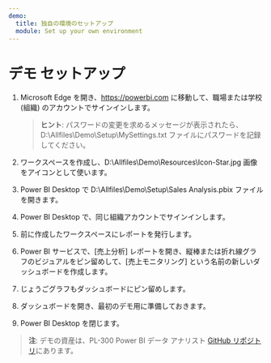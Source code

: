 ```yaml
---
demo:
  title: 独自の環境のセットアップ
  module: Set up your own environment
---
```



# デモ セットアップ

1. Microsoft Edge を開き、<https://powerbi.com> に移動して、職場または学校 (組織) のアカウントでサインインします。
    > **ヒント**: パスワードの変更を求めるメッセージが表示されたら、D:\Allfiles\Demo\Setup\MySettings.txt ファイルにパスワードを記録してください。

1. ワークスペースを作成し、D:\Allfiles\Demo\Resources\Icon-Star.jpg 画像をアイコンとして使います。

1. Power BI Desktop で D:\Allfiles\Demo\Setup\Sales Analysis.pbix ファイルを開きます。

1. Power BI Desktop で、同じ組織アカウントでサインインします。

1. 前に作成したワークスペースにレポートを発行します。

1. Power BI サービスで、[売上分析] レポートを開き、縦棒または折れ線グラフのビジュアルをピン留めして、[売上モニタリング] という名前の新しいダッシュボードを作成します。

1. じょうごグラフもダッシュボードにピン留めします。

1. ダッシュボードを開き、最初のデモ用に準備しておきます。

1. Power BI Desktop を閉じます。

> **注**: デモの資産は、PL-300 Power BI データ アナリスト [GitHub リポジトリ](https://github.com/MicrosoftLearning/PL-300-Microsoft-Power-BI-Data-Analyst/tree/Main/Allfiles/Demo)にあります。
